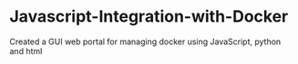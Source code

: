 # Javascript-Integration-with-Docker
Created a GUI web portal for managing docker using JavaScript, python and html
